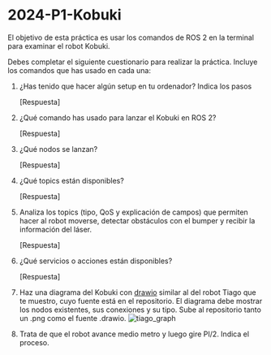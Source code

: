 # 2024-P1-Kobuki

El objetivo de esta práctica es usar los comandos de ROS 2 en la terminal para examinar el robot Kobuki.

Debes completar el siguiente cuestionario para realizar la práctica. Incluye los comandos que has usado en cada una:


1. ¿Has tenido que hacer algún setup en tu ordenador? Indica los pasos
   
   [Respuesta]

3. ¿Qué comando has usado para lanzar el Kobuki en ROS 2?
   
   [Respuesta]

4. ¿Qué nodos se lanzan? 
   
   [Respuesta]

5. ¿Qué topics están disponibles? 
   
   [Respuesta]

6. Analiza los topics (tipo, QoS y explicación de campos) que permiten hacer al robot moverse, detectar obstáculos con el bumper y recibir la información del láser.
   
   [Respuesta]

7. ¿Qué servicios o acciones están disponibles? 
   
   [Respuesta]

8. Haz una diagrama del Kobuki con [drawio](https://app.diagrams.net/) similar al del robot Tiago que te muestro, cuyo fuente está en el repositorio. El diagrama debe mostrar los nodos existentes, sus conexiones y su tipo. Sube al repositorio tanto un .png como el fuente .drawio.
![tiago_graph](https://github.com/Docencia-fmrico/2024-P1-Kobuki/assets/3810011/a2161319-f181-4905-8fd2-2b1ed3f2151e)

9. Trata de que el robot avance medio metro y luego gire PI/2. Indica el proceso.
